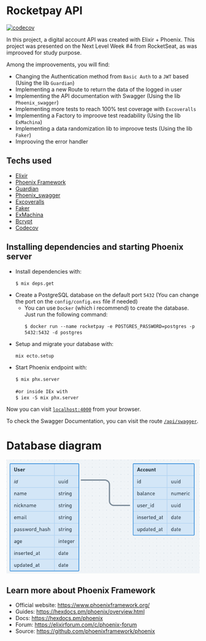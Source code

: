 # Rocketpay API

[![codecov](https://codecov.io/gh/8bitbeard/elixir_rocketpay_api/branch/main/graph/badge.svg?token=J6RG4XBIOM)](https://codecov.io/gh/8bitbeard/elixir_rocketpay_api)

In this project, a digital account API was created with Elixir + Phoenix. This project was presented on the Next Level Week #4 from RocketSeat, as was improoved for study purpose.

Among the improovements, you will find:
- Changing the Authentication method from `Basic Auth` to a `JWT` based (Using the lib `Guardian`)
- Implementing a new Route to return the data of the logged in user
- Implementing the API documentation with Swagger (Using the lib `Phoenix_swagger`)
- Implementing more tests to reach 100% test coverage with `Excoveralls`
- Implementing a Factory to improove test readability (Using the lib `ExMachina`)
- Implementing a data randomization lib to improove tests (Using the lib `Faker`)
- Improoving the error handler

## Techs used
- [Elixir](https://elixir-lang.org/)
- [Phoenix Framework](https://www.phoenixframework.org/)
- [Guardian](https://hexdocs.pm/guardian/Guardian.html)
- [Phoenix_swagger](https://hexdocs.pm/phoenix_swagger/readme.html)
- [Excoveralls](https://hexdocs.pm/excoveralls/readme.html)
- [Faker](https://hexdocs.pm/faker/Faker.html)
- [ExMachina](https://hexdocs.pm/faker/Faker.html)
- [Bcrypt](https://hexdocs.pm/bcrypt_elixir/Bcrypt.html)
- [Codecov](https://about.codecov.io/)

## Installing dependencies and starting Phoenix server

  * Install dependencies with:
    ```shell
    $ mix deps.get
    ```
  * Create a PostgreSQL database on the default port `5432` (You can change the port on the `config/config.exs` file if needed)
    * You can use `Docker` (which i recommend) to create the database. Just run the following command:
      ```shell
      $ docker run --name rocketpay -e POSTGRES_PASSWORD=postgres -p 5432:5432 -d postgres
      ```
  * Setup and migrate your database with:
    ```shell
    mix ecto.setup
    ```
  * Start Phoenix endpoint with:
    ```shell
    $ mix phx.server

    #or inside IEx with
    $ iex -S mix phx.server
    ```

Now you can visit [`localhost:4000`](http://localhost:4000) from your browser.

To check the Swagger Documentation, you can visit the route [`/api/swagger`](http://localhost:4000/api/swagger).

# Database diagram

![Database table diagram](./assets/diagram.png)

## Learn more about Phoenix Framework

  * Official website: https://www.phoenixframework.org/
  * Guides: https://hexdocs.pm/phoenix/overview.html
  * Docs: https://hexdocs.pm/phoenix
  * Forum: https://elixirforum.com/c/phoenix-forum
  * Source: https://github.com/phoenixframework/phoenix
